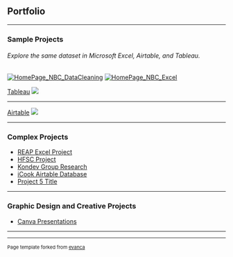 ## Portfolio

---

### Sample Projects 
###### Explore the same dataset in Microsoft Excel, Airtable, and Tableau. 

[![HomePage_NBC_DataCleaning](https://github.com/user-attachments/assets/8547ec99-faa2-48fd-99ff-252d681ddddd)](/nbc-datamethods.md)
[![HomePage_NBC_Excel](https://github.com/user-attachments/assets/f46199ac-bfb7-483f-9112-fbd33026b036)](/nbc-excel.md)

[Tableau](/pdf/sample_presentation.pdf)
<img src="images/dummy_thumbnail.jpg?raw=true"/>

---
[Airtable](http://example.com/)
<img src="images/dummy_thumbnail.jpg?raw=true"/>

---

### Complex Projects

- [REAP Excel Project](http://example.com/)
- [HFSC Project](http://example.com/)
- [Kondev Group Research](http://example.com/)
- [iCook Airtable Database](http://example.com/)
- [Project 5 Title](http://example.com/)

---

### Graphic Design and Creative Projects

- [Canva Presentations](http://example.com/)

---



---
<p style="font-size:11px">Page template forked from <a href="https://github.com/evanca/quick-portfolio">evanca</a></p>
<!-- Remove above link if you don't want to attibute -->
